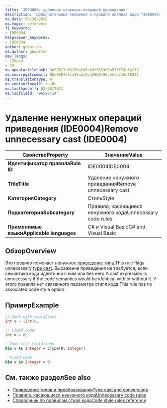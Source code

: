 ```yaml
---
title: 'IDE0004: удаление ненужных операций приведения'
description: 'Дополнительные сведения о правиле анализа кода "IDE0004: удаление ненужных операций приведения"'
ms.date: 09/30/2020
ms.topic: reference
f1_keywords:
- IDE0004
helpviewer_keywords:
- IDE0004
author: gewarren
ms.author: gewarren
dev_langs:
- CSharp
- VB
ms.openlocfilehash: 34576f7c5315da245cb0f565383a537f74c1a173
ms.sourcegitcommit: 05d0087dfca85aac9ca2960f86c5efd218bf833f
ms.translationtype: HT
ms.contentlocale: ru-RU
ms.lasthandoff: 03/30/2021
ms.locfileid: "96593714"
---
```

# <a name="remove-unnecessary-cast-ide0004"></a><span data-ttu-id="88f8a-103">Удаление ненужных операций приведения (IDE0004)</span><span class="sxs-lookup"><span data-stu-id="88f8a-103">Remove unnecessary cast (IDE0004)</span></span>

|<span data-ttu-id="88f8a-104">Свойство</span><span class="sxs-lookup"><span data-stu-id="88f8a-104">Property</span></span>|<span data-ttu-id="88f8a-105">Значение</span><span class="sxs-lookup"><span data-stu-id="88f8a-105">Value</span></span>|
|-|-|
| <span data-ttu-id="88f8a-106">**Идентификатор правила**</span><span class="sxs-lookup"><span data-stu-id="88f8a-106">**Rule ID**</span></span> | <span data-ttu-id="88f8a-107">IDE0004</span><span class="sxs-lookup"><span data-stu-id="88f8a-107">IDE0004</span></span> |
| <span data-ttu-id="88f8a-108">**Title**</span><span class="sxs-lookup"><span data-stu-id="88f8a-108">**Title**</span></span> | <span data-ttu-id="88f8a-109">Удаление ненужного приведения</span><span class="sxs-lookup"><span data-stu-id="88f8a-109">Remove unnecessary cast</span></span> |
| <span data-ttu-id="88f8a-110">**Категория**</span><span class="sxs-lookup"><span data-stu-id="88f8a-110">**Category**</span></span> | <span data-ttu-id="88f8a-111">Стиль</span><span class="sxs-lookup"><span data-stu-id="88f8a-111">Style</span></span> |
| <span data-ttu-id="88f8a-112">**Подкатегория**</span><span class="sxs-lookup"><span data-stu-id="88f8a-112">**Subcategory**</span></span> | <span data-ttu-id="88f8a-113">Правила, касающиеся ненужного кода</span><span class="sxs-lookup"><span data-stu-id="88f8a-113">Unnecessary code rules</span></span> |
| <span data-ttu-id="88f8a-114">**Применимые языки**</span><span class="sxs-lookup"><span data-stu-id="88f8a-114">**Applicable languages**</span></span> | <span data-ttu-id="88f8a-115">C# и Visual Basic</span><span class="sxs-lookup"><span data-stu-id="88f8a-115">C# and Visual Basic</span></span> |

## <a name="overview"></a><span data-ttu-id="88f8a-116">Обзор</span><span class="sxs-lookup"><span data-stu-id="88f8a-116">Overview</span></span>

<span data-ttu-id="88f8a-117">Это правило помечает ненужное [приведение типа](../../../csharp/programming-guide/types/casting-and-type-conversions.md).</span><span class="sxs-lookup"><span data-stu-id="88f8a-117">This rule flags unnecessary [type cast](../../../csharp/programming-guide/types/casting-and-type-conversions.md).</span></span> <span data-ttu-id="88f8a-118">Выражение приведения не требуется, если семантика кода идентична с ним или без него.</span><span class="sxs-lookup"><span data-stu-id="88f8a-118">A cast expression is unnecessary if the code semantics would be identical with or without it.</span></span> <span data-ttu-id="88f8a-119">У этого правила нет связанного параметра стиля кода.</span><span class="sxs-lookup"><span data-stu-id="88f8a-119">This rule has no associated code style option.</span></span>

## <a name="example"></a><span data-ttu-id="88f8a-120">Пример</span><span class="sxs-lookup"><span data-stu-id="88f8a-120">Example</span></span>

```csharp
// Code with violations
int v = (int)0;

// Fixed code
int v = 0;
```

```vb
' Code with violations
Dim v As Integer = CType(0, Integer)

' Fixed code
Dim v As Integer = 0
```

## <a name="see-also"></a><span data-ttu-id="88f8a-121">См. также раздел</span><span class="sxs-lookup"><span data-stu-id="88f8a-121">See also</span></span>

- [<span data-ttu-id="88f8a-122">Приведение типов и преобразования</span><span class="sxs-lookup"><span data-stu-id="88f8a-122">Type cast and conversions</span></span>](../../../csharp/programming-guide/types/casting-and-type-conversions.md)
- [<span data-ttu-id="88f8a-123">Правила, касающиеся ненужного кода</span><span class="sxs-lookup"><span data-stu-id="88f8a-123">Unnecessary code rules</span></span>](unnecessary-code-rules.md)
- [<span data-ttu-id="88f8a-124">Справочник по правилам стиля кода</span><span class="sxs-lookup"><span data-stu-id="88f8a-124">Code style rules reference</span></span>](index.md)
